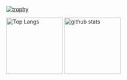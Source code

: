 [![trophy](https://github-profile-trophy.vercel.app/?username=MP-31&theme=dracula&column=7&title=Commits,Repositories)](https://github.com/ryo-ma/github-profile-trophy)
<p align="left"> 
  <img alt="Top Langs" height="150px" src="https://github-readme-stats.vercel.app/api/top-langs/?username=MP-31&layout=compact&show_icons=true&theme=dracura" />
  <img alt="github stats" height="150px" src="https://github-readme-stats.vercel.app/api?username=MP-31&show_icons=ture&theme=dracula" />
</p>

<!--
**mp-31/MP-31** is a ✨ _special_ ✨ repository because its `README.md` (this file) appears on your GitHub profile.

Here are some ideas to get you started:

- 🔭 I’m currently working on ...
- 🌱 I’m currently learning ...
- 👯 I’m looking to collaborate on ...
- 🤔 I’m looking for help with ...
- 💬 Ask me about ...
- 📫 How to reach me: ...
- 😄 Pronouns: ...
- ⚡ Fun fact: ...
-->
